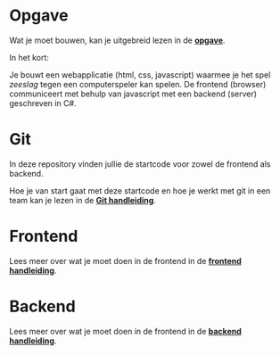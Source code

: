 # Opgave
Wat je moet bouwen, kan je uitgebreid lezen in de **[opgave](Opgave)**.

In het kort:

Je bouwt een webapplicatie (html, css, javascript) waarmee je het spel _zeeslag_ tegen een computerspeler kan spelen.
De frontend (browser) communiceert met behulp van javascript met een backend (server) geschreven in C#.

# Git
In deze repository vinden jullie de startcode voor zowel de frontend als backend.

Hoe je van start gaat met deze startcode en hoe je werkt met git in een team kan je lezen in de **[Git handleiding](Git)**.

# Frontend
Lees meer over wat je moet doen in de frontend in de **[frontend handleiding](Frontend)**.

# Backend
Lees meer over wat je moet doen in de frontend in de **[backend handleiding](Backend)**.



